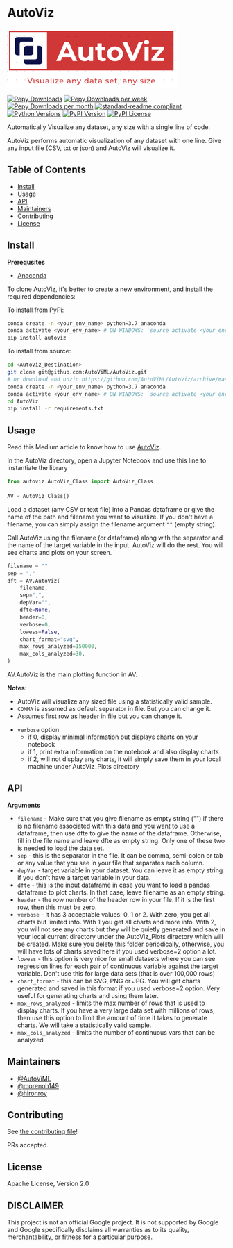 # AutoViz

![banner](logo.png)

[![Pepy Downloads](https://pepy.tech/badge/autoviz)](https://pepy.tech/project/autoviz)
[![Pepy Downloads per week](https://pepy.tech/badge/autoviz/week)](https://pepy.tech/project/autoviz)
[![Pepy Downloads per month](https://pepy.tech/badge/autoviz/month)](https://pepy.tech/project/autoviz)
[![standard-readme compliant](https://img.shields.io/badge/standard--readme-OK-green.svg)](https://github.com/RichardLitt/standard-readme)
[![Python Versions](https://img.shields.io/pypi/pyversions/autoviz.svg)](https://pypi.org/project/autoviz)
[![PyPI Version](https://img.shields.io/pypi/v/autoviz.svg)](https://pypi.org/project/autoviz)
[![PyPI License](https://img.shields.io/pypi/l/autoviz.svg)](https://github.com/AutoViML/AutoViz/blob/master/LICENSE)

Automatically Visualize any dataset, any size with a single line of code.

AutoViz performs automatic visualization of any dataset with one line.
Give any input file (CSV, txt or json) and AutoViz will visualize it.

## Table of Contents

- [Install](#install)
- [Usage](#usage)
- [API](#api)
- [Maintainers](#maintainers)
- [Contributing](#contributing)
- [License](#license)

## Install

**Prerequsites**

- [Anaconda](https://docs.anaconda.com/anaconda/install/)

To clone AutoViz, it's better to create a new environment, and install the required dependencies:

To install from PyPi:

```sh
conda create -n <your_env_name> python=3.7 anaconda
conda activate <your_env_name> # ON WINDOWS: `source activate <your_env_name>`
pip install autoviz
```

To install from source:

```sh
cd <AutoViz_Destination>
git clone git@github.com:AutoViML/AutoViz.git
# or download and unzip https://github.com/AutoViML/AutoViz/archive/master.zip
conda create -n <your_env_name> python=3.7 anaconda
conda activate <your_env_name> # ON WINDOWS: `source activate <your_env_name>`
cd AutoViz
pip install -r requirements.txt
```

## Usage

Read this Medium article to know how to use [AutoViz](https://towardsdatascience.com/autoviz-a-new-tool-for-automated-visualization-ec9c1744a6ad).

In the AutoViz directory, open a Jupyter Notebook and use this line to instantiate the library

```py
from autoviz.AutoViz_Class import AutoViz_Class

AV = AutoViz_Class()
```

Load a dataset (any CSV or text file) into a Pandas dataframe or give the name of the path and filename you want to visualize.
If you don't have a filename, you can simply assign the filename argument `""` (empty string).

Call AutoViz using the filename (or dataframe) along with the separator and the name of the target variable in the input.
AutoViz will do the rest. You will see charts and plots on your screen.

```py
filename = ""
sep = ","
dft = AV.AutoViz(
    filename,
    sep=",",
    depVar="",
    dfte=None,
    header=0,
    verbose=0,
    lowess=False,
    chart_format="svg",
    max_rows_analyzed=150000,
    max_cols_analyzed=30,
)
```

AV.AutoViz is the main plotting function in AV.

**Notes:**

* AutoViz will visualize any sized file using a statistically valid sample.
* `COMMA` is assumed as default separator in file. But you can change it.
* Assumes first row as header in file but you can change it.
- `verbose` option
  - if 0, display minimal information but displays charts on your notebook
  - if 1, print extra information on the notebook and also display charts
  - if 2, will not display any charts, it will simply save them in your local machine under AutoViz_Plots directory

## API

**Arguments**

- `filename` - Make sure that you give filename as empty string ("") if there is no filename associated with this data and you want to use a dataframe, then use dfte to give the name of the dataframe. Otherwise, fill in the file name and leave dfte as empty string. Only one of these two is needed to load the data set.
- `sep` - this is the separator in the file. It can be comma, semi-colon or tab or any value that you see in your file that separates each column.
- `depVar` - target variable in your dataset. You can leave it as empty string if you don't have a target variable in your data.
- `dfte` - this is the input dataframe in case you want to load a pandas dataframe to plot charts. In that case, leave filename as an empty string.
- `header` - the row number of the header row in your file. If it is the first row, then this must be zero.
- `verbose` - it has 3 acceptable values: 0, 1 or 2. With zero, you get all charts but limited info. With 1 you get all charts and more info. With 2, you will not see any charts but they will be quietly generated and save in your local current directory under the AutoViz_Plots directory which will be created. Make sure you delete this folder periodically, otherwise, you will have lots of charts saved here if you used verbose=2 option a lot.
- `lowess` - this option is very nice for small datasets where you can see regression lines for each pair of continuous variable against the target variable. Don't use this for large data sets (that is over 100,000 rows)
- `chart_format` - this can be SVG, PNG or JPG. You will get charts generated and saved in this format if you used verbose=2 option. Very useful for generating charts and using them later.
- `max_rows_analyzed` - limits the max number of rows that is used to display charts. If you have a very large data set with millions of rows, then use this option to limit the amount of time it takes to generate charts. We will take a statistically valid sample.
- `max_cols_analyzed` - limits the number of continuous vars that can be analyzed

## Maintainers

* [@AutoViML](https://github.com/AutoViML)
* [@morenoh149](https://github.com/morenoh149)
* [@hironroy](https://github.com/hironroy)

## Contributing

See [the contributing file](contributing.md)!

PRs accepted.

## License

Apache License, Version 2.0

## DISCLAIMER
This project is not an official Google project. It is not supported by Google and Google specifically disclaims all warranties as to its quality, merchantability, or fitness for a particular purpose.
